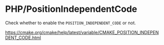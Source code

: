# PHP/PositionIndependentCode

Check whether to enable the `POSITION_INDEPENDENT_CODE` or not.

https://cmake.org/cmake/help/latest/variable/CMAKE_POSITION_INDEPENDENT_CODE.html
